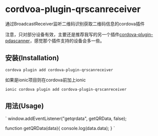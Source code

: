 # cordvoa-plugin-qrscanreceiver

通过BroadcastReceiver监听二维码识别获取二维码信息的cordova插件



注意，只对部分设备有效，主要还是推荐我写的另一个插件[cordova-plugin-pdascanner](https://github.com/plat10510/cordova-plugin-pdascanner.git)，感觉那个插件支持的设备会多一些。

## 安装(Installation)

`cordova plugin add cordova-plugin-qrscanreceiver`

如果是ionic项目则在cordova前加上ionic

`ionic cordova plugin add cordova-plugin-qrscanreceiver`

## 用法(Usage)
`
window.addEventListener("getqrdata", getQRData, false);

function getQRData(data){
  console.log(data.data);
}
`
